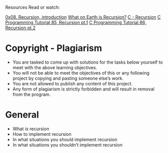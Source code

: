 Resources
Read or watch:

[0x08. Recursion, introduction](https://s3.amazonaws.com/alx-intranet.hbtn.io/uploads/misc/2021/1/2818ba6f14f644b871dcbd746925fa15b8cd5937.pdf?X-Amz-Algorithm=AWS4-HMAC-SHA256&X-Amz-Credential=AKIARDDGGGOUSBVO6H7D%2F20230830%2Fus-east-1%2Fs3%2Faws4_request&X-Amz-Date=20230830T163456Z&X-Amz-Expires=86400&X-Amz-SignedHeaders=host&X-Amz-Signature=21e0f02ca18c4ee76f3777fca12ee00dd6d96d851a24fba70f6b8d9e50446ccf)
[What on Earth is Recursion?](https://www.youtube.com/watch?v=Mv9NEXX1VHc&ab_channel=Computerphile)
[C - Recursion](https://www.tutorialspoint.com/cprogramming/c_recursion.htm)
[C Programming Tutorial 85, Recursion pt.1](https://www.youtube.com/watch?v=XGxbXMP6k8k&ab_channel=iTzAdam5X)
[C Programming Tutorial 86, Recursion pt.2](https://www.youtube.com/watch?v=7XiIS6HobNs&ab_channel=iTzAdam5X)
# Copyright - Plagiarism
+ You are tasked to come up with solutions for the tasks below yourself to meet with the above learning objectives.
+ You will not be able to meet the objectives of this or any following project by copying and pasting someone else’s work.
+ You are not allowed to publish any content of this project.
+ Any form of plagiarism is strictly forbidden and will result in removal from the program.

# General
* What is recursion
* How to implement recursion
* In what situations you should implement recursion
* In what situations you shouldn’t implement recursion
